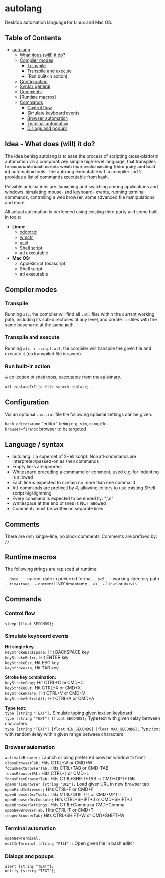 autolang
========

Desktop automation language for Linux and Mac OS.


## Table of Contents

- [autolang](#autolang)
  * [What does (will) it do?](#what-does--will--it-do-)
  * [Compiler modes](#compiler-modes)
    + [Transpile](#transpile)
    + [Transpile and execute](#transpile-and-execute)
    + [Run built-in action] 
  * [Configuration](#configuration)
  * [Syntax general](#syntax-general)
  * [Comments](#comments)
  * [Runtime macros] 
  * [Commands](#commands)
    + [Control flow](#control-flow)
    + [Simulate keyboard events](#simulate-keyboard-events)
    + [Browser automation](#browser-automation)
    + [Terminal automation](#terminal-automation)
    + [Dialogs and popups](#dialogs-and-popups)


## Idea - What does (will) it do?

The idea behing autolang is to ease the process of scripting 
cross-platform automation via a comparatively simple high-level 
language, that transpiles to executable bash scripts which than evoke
existing (third party and built-in) automation tools.
The autolang executable is 1. a compiler and 2. provides a list of
commands executable from bash. 

Possible automations are: launching and switching among applications and 
windows, simulating mouse- and keyboard- events, running terminal commands, 
controlling a web browser, some advanced file manipulations and more. 

All actual automation is performed using existing third party and some built-in
tools:

* **Linux:**
  * [xddotool](http://manpages.ubuntu.com/manpages/trusty/man1/xdotool.1.html)
  * [wmctrl](http://tripie.sweb.cz/utils/wmctrl/)
  * [xsel](https://linux.die.net/man/1/xsel)
  * Shell script
  * atl executable
* **Mac OS:**
  * AppleScript (osascript)
  * Shell script
  * atl executable


## Compiler modes

### Transpile

Running ``alc``, the compiler will find all ``.atl`` files within the 
current working path, including its sub-directories at any level, and 
create ``.sh`` files with the same basename at the same path.

### Transpile and execute

Running ``alc -r script.atl``, the compiler will transpile the given 
file and execute it (no transpiled file is saved).

### Run built-in action

A collection of shell tools, executable from the
atl-binary. 


``atl replaceInFile file search replace;``
...  

## Configuration

Via an optional ``.aml.ini`` file the following optional settings can be
given:

``bash_editor=nano`` "editor" being e.g. ``vim``, ``nano``, etc.  
``browser=firefox`` browser to be targeted  


## Language / syntax

* autolang is a superset of SHell script:
  Non atl-commands are interpreted/passed-on as shell commands. 
* Empty lines are ignored.
* Whitespace preceding a commamd or comment, used e.g. for indenting is allowed
* Each line is expected to contain no more than one command
* Atl-commands are prefixed by #, allowing editors
  to use existing SHell script highlightning 
* Every command is expected to be ended by: ";\n"
* Whitespace at the end of lines is NOT allowed
* Comments must be written on separate lines


## Comments

There are only single-line, no block comments.
Comments are prefixed by: ``//``.

## Runtime macros

The following strings are replaced at runtime:  

``__date__`` - current date in preferred format
``__pwd__`` - working directory path
``__timestamp__`` - current UNIX timestamp
``__os__`` - ``linux`` or ``darwin``
... 


## Commands

### Control flow

``sleep [float SECONDS];``  


### Simulate keyboard events

**Hit single key:**  
``keyStrokeBackspace;`` Hit BACKSPACE key  
``keyStrokeEnter;`` Hit ENTER key  
``keyStrokeEsc;`` Hit ESC key  
``keyStrokeTab;`` Hit TAB key  

**Stroke key combination:**  
``keyStrokeCopy;`` Hit CTRL+C or CMD+C  
``keyStrokeCut;`` Hit CTRL+X or CMD+X  
``keyStrokePaste;`` Hit CTRL+V or CMD+V   
``keyStrokeSelectAll;`` Hit CTRL+A or CMD+A  

**Type text:**  
``type [string "TEXT"];`` Simulate typing given text on keyboard  
``type [string "TEXT"] [float SECONDS];`` Type text with given delay
  between characters  
``type [string "TEXT"] [float MIN_SECONDS] [float MAX_SECONDS];``
  Type text with random delay within given range between characters  


### Browser automation

``activateBrowser;`` Launch or bring preferred browser window to front  
``closeBrowserTab;`` Hits CTRL+W or CMD+W  
``focusNextBrowserTab;`` Hits CTRL+TAB or CMD+TAB  
``focusBrowserURL;`` Hits CTRL+L or CMD+L  
``focusPrevBrowserTab;`` Hits CTRL+SHIFT+TAB or CMD+OPT+TAB  
``openUrlInBrowser [string "URL"];`` Load given URL in new browser tab  
``openFindInBrowser;`` Hits CTRL+F or CMD+F  
``openBrowserDevTools;`` Hits CTRL+SHIFT+I or CMD+OPT+I  
``openBrowserDevConsole;`` Hits CTRL+SHIFT+J or CMD+SHIFT+J  
``openBrowserSettings;`` Hits CTRL+Comma or CMD+Comma  
``openNewBrowserTab;`` Hits CTRL+T or CMD+T  
``reopenBrowserTab;`` Hits CTRL+SHIFT+W or CMD+SHIFT+W  

### Terminal automation

``openNewTerminal;``  
``editInTerminal [string "FILE"];`` Open given file in bash editor  


### Dialogs and popups

``alert [string "TEXT"];``  
``notify [string "TEXT"];``  
